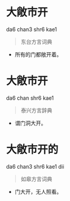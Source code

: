 # 大敞市开
da6 chan3 shr6 kae1
> 东台方言词典
- 所有的门都敞开着。

# 大敞市开
da6 chan shr6 kae1
> 泰兴方言辞典
- 谓门洞大开。


# 大敞市开的
da6 chan3 shr6 kae1 dii
> 如皋方言词典
- 门大开，无人照看。
